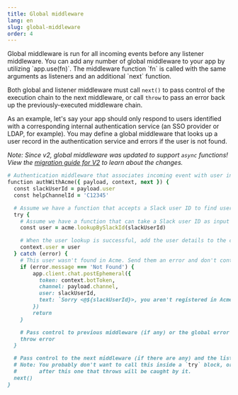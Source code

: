 ```yaml
---
title: Global middleware
lang: en
slug: global-middleware
order: 4
---
```

<div class="primary-wrapper" markdown="1">
  <div class="section-description" markdown="1">
Global middleware is run for all incoming events before any listener middleware.
You can add any number of global middleware to your app by utilizing
`app.use(fn)`. The middleware function `fn` is called with the same arguments as
listeners and an additional `next` function.

Both global and listener middleware must call `next()` to pass control of the
execution chain to the next middleware, or call `throw` to pass an error back up
the previously-executed middleware chain.

As an example, let's say your app should only respond to users identified with a
corresponding internal authentication service (an SSO provider or LDAP, for
example). You may define a global middleware that looks up a user record in the
authentication service and errors if the user is not found.

*Note: Since v2, global middleware was updated to support `async` functions!
View the [migration guide for V2](https://slack.dev/bolt/tutorial/migration-v2)
to learn about the changes.*
</div>

```ruby
# Authentication middleware that associates incoming event with user in Acme identity provider
function authWithAcme({ payload, context, next }) {
  const slackUserId = payload.user
  const helpChannelId = 'C12345'

  # Assume we have a function that accepts a Slack user ID to find user details from Acme
  try {
    # Assume we have a function that can take a Slack user ID as input to find user details from the provider
    const user = acme.lookupBySlackId(slackUserId)

    # When the user lookup is successful, add the user details to the context
    context.user = user
  } catch (error) {
    # This user wasn't found in Acme. Send them an error and don't continue processing event
    if (error.message === 'Not Found') {
        app.client.chat.postEphemeral({
          token: context.botToken,
          channel: payload.channel,
          user: slackUserId,
          text: `Sorry <@${slackUserId}>, you aren't registered in Acme. Please post in <#${helpChannelId}> for assistance.`
        })
        return
    }

    # Pass control to previous middleware (if any) or the global error handler
    throw error
  }

  # Pass control to the next middleware (if there are any) and the listener functions
  # Note: You probably don't want to call this inside a `try` block, or any middleware
  #       after this one that throws will be caught by it.
  next()
}
```

